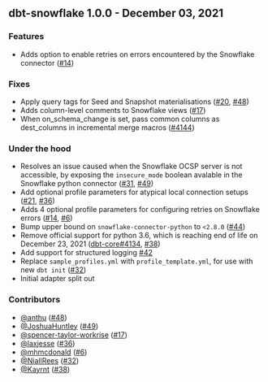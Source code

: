 ## dbt-snowflake 1.0.0 - December 03, 2021

### Features
- Adds option to enable retries on errors encountered by the Snowflake connector ([#14](https://github.com/dbt-labs/dbt-snowflake/issues/14))

### Fixes
- Apply query tags for Seed and Snapshot materialisations ([#20](https://github.com/dbt-labs/dbt-snowflake/issues/20), [#48](https://github.com/dbt-labs/dbt-snowflake/issues/48))
- Adds column-level comments to Snowflake views ([#17](https://github.com/dbt-labs/dbt-snowflake/issues/17))
- When on_schema_change is set, pass common columns as dest_columns in incremental merge macros ([#4144](https://github.com/dbt-labs/dbt-core/issues/4144))

### Under the hood
- Resolves an issue caused when the Snowflake OCSP server is not accessible, by exposing the `insecure_mode` boolean avalable in the Snowflake python connector ([#31](https://github.com/dbt-labs/dbt-snowflake/issues/31), [#49](https://github.com/dbt-labs/dbt-snowflake/pull/49))
- Add optional profile parameters for atypical local connection setups ([#21](https://github.com/dbt-labs/dbt-snowflake/issues/21), [#36](https://github.com/dbt-labs/dbt-snowflake/pull/36))
- Adds 4 optional profile parameters for configuring retries on Snowflake errors ([#14](https://github.com/dbt-labs/dbt-snowflake/issues/14), [#6](https://github.com/dbt-labs/dbt-snowflake/pull/6))
- Bump upper bound on `snowflake-connector-python` to `<2.8.0` ([#44](https://github.com/dbt-labs/dbt-snowflake/pull/44))
- Remove official support for python 3.6, which is reaching end of life on December 23, 2021 ([dbt-core#4134](https://github.com/dbt-labs/dbt-core/issues/4134), [#38](https://github.com/dbt-labs/dbt-snowflake/pull/45))
- Add support for structured logging [#42](https://github.com/dbt-labs/dbt-snowflake/pull/42)
- Replace `sample_profiles.yml` with `profile_template.yml`, for use with new `dbt init` ([#32](https://github.com/dbt-labs/dbt-snowflake/pull/32))
- Initial adapter split out

### Contributors
- [@anthu](https://github.com/anthu) ([#48](https://github.com/dbt-labs/dbt-snowflake/pull/48))
- [@JoshuaHuntley](https://github.com/JoshuaHuntley) ([#49](https://github.com/dbt-labs/dbt-snowflake/pull/49))
- [@spencer-taylor-workrise](https://github.com/spencer-taylor-workrise) ([#17](https://github.com/dbt-labs/dbt-snowflake/issues/17))
- [@laxjesse](https://github.com/laxjesse) ([#36](https://github.com/dbt-labs/dbt-snowflake/pull/36))
- [@mhmcdonald](https://github.com/mhmcdonald) ([#6](https://github.com/dbt-labs/dbt-snowflake/pull/6))
- [@NiallRees](https://github.com/NiallRees) ([#32](https://github.com/dbt-labs/dbt-snowflake/pull/32))
- [@Kayrnt](https://github.com/Kayrnt) ([#38](https://github.com/dbt-labs/dbt-snowflake/pull/38))

